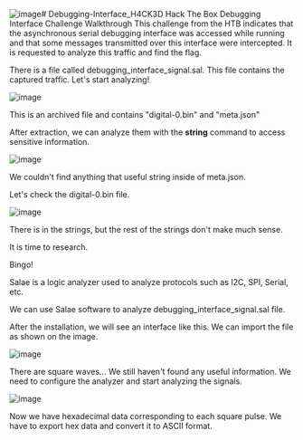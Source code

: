 ![image](https://github.com/Funched/Debugging-Interface_H4CK3D/assets/135317904/e991b19f-1396-4cc9-8722-7b87bd728989)# Debugging-Interface_H4CK3D
Hack The Box Debugging Interface Challenge Walkthrough
This challenge from the HTB indicates that the asynchronous serial debugging interface was accessed while running and that some messages transmitted over this interface were intercepted. It is requested to analyze this traffic and find the flag.

There is a file called debugging_interface_signal.sal. This file contains the captured traffic. Let's start analyzing!

![image](https://github.com/Funched/Debugging-Interface_H4CK3D/assets/135317904/b46b2a3f-f693-4568-90b3-e4d18e490003)

This is an archived file and contains "digital-0.bin" and "meta.json"

After extraction, we can analyze them with the **string** command to access sensitive information. 

![image](https://github.com/Funched/Debugging-Interface_H4CK3D/assets/135317904/94fbbb41-995e-4800-b72f-e374bd3aeeb0)

We couldn't find anything that useful string inside of meta.json.

Let's check the digital-0.bin file.

![image](https://github.com/Funched/Debugging-Interface_H4CK3D/assets/135317904/8341f181-70cf-45c0-a09e-542db2f9f80f)

There is <salae> in the strings, but the rest of the strings don't make much sense.

It is time to research.

Bingo!

Salae is a logic analyzer used to analyze protocols such as I2C, SPI, Serial, etc.

We can use Salae software to analyze debugging_interface_signal.sal file. 

After the installation, we will see an interface like this. We can import the file as shown on the image.

![image](https://github.com/Funched/Debugging-Interface_H4CK3D/assets/135317904/573d5726-e5fd-4ff6-83ba-be810b69e2a8)


There are square waves...
We still haven't found any useful information. We need to configure the analyzer and start analyzing the signals.

![image](https://github.com/Funched/Debugging-Interface_H4CK3D/assets/135317904/1f804618-92a2-42db-b774-37a0d7b900e0)

Now we have hexadecimal data corresponding to each square pulse. We have to export hex data and convert it to ASCII format. 
